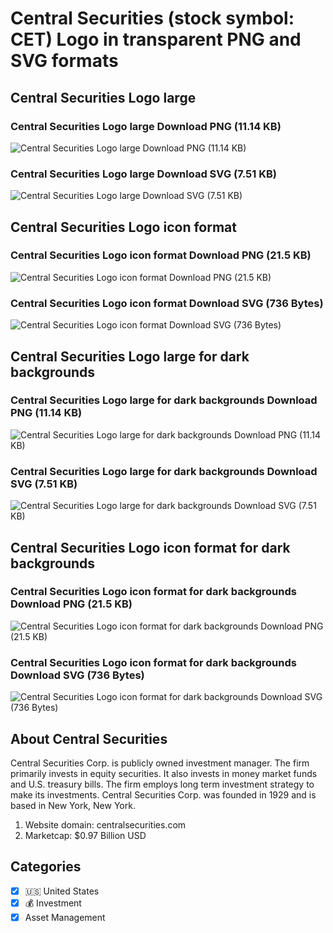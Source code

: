 # Central Securities (stock symbol: CET) Logo in transparent PNG and SVG formats

## Central Securities Logo large

### Central Securities Logo large Download PNG (11.14 KB)

![Central Securities Logo large Download PNG (11.14 KB)](/img/orig/CET_BIG-9a29e87e.png)

### Central Securities Logo large Download SVG (7.51 KB)

![Central Securities Logo large Download SVG (7.51 KB)](/img/orig/CET_BIG-26dc0283.svg)

## Central Securities Logo icon format

### Central Securities Logo icon format Download PNG (21.5 KB)

![Central Securities Logo icon format Download PNG (21.5 KB)](/img/orig/CET-feae924f.png)

### Central Securities Logo icon format Download SVG (736 Bytes)

![Central Securities Logo icon format Download SVG (736 Bytes)](/img/orig/CET-785f821d.svg)

## Central Securities Logo large for dark backgrounds

### Central Securities Logo large for dark backgrounds Download PNG (11.14 KB)

![Central Securities Logo large for dark backgrounds Download PNG (11.14 KB)](/img/orig/CET_BIG.D-0094365b.png)

### Central Securities Logo large for dark backgrounds Download SVG (7.51 KB)

![Central Securities Logo large for dark backgrounds Download SVG (7.51 KB)](/img/orig/CET_BIG.D-31d25054.svg)

## Central Securities Logo icon format for dark backgrounds

### Central Securities Logo icon format for dark backgrounds Download PNG (21.5 KB)

![Central Securities Logo icon format for dark backgrounds Download PNG (21.5 KB)](/img/orig/CET.D-161bfc32.png)

### Central Securities Logo icon format for dark backgrounds Download SVG (736 Bytes)

![Central Securities Logo icon format for dark backgrounds Download SVG (736 Bytes)](/img/orig/CET.D-e63d5ea5.svg)

## About Central Securities

Central Securities Corp. is publicly owned investment manager. The firm primarily invests in equity securities. It also invests in money market funds and U.S. treasury bills. The firm employs long term investment strategy to make its investments. Central Securities Corp. was founded in 1929 and is based in New York, New York.

1. Website domain: centralsecurities.com
2. Marketcap: $0.97 Billion USD


## Categories
- [x] 🇺🇸 United States
- [x] 💰 Investment
- [x] Asset Management
